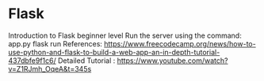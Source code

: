 # Flask
Introduction to Flask beginner level
Run the server using the command: app.py flask run
References: https://www.freecodecamp.org/news/how-to-use-python-and-flask-to-build-a-web-app-an-in-depth-tutorial-437dbfe9f1c6/
Detailed Tutorial : https://www.youtube.com/watch?v=Z1RJmh_OqeA&t=345s
